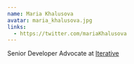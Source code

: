 ```yaml
---
name: Maria Khalusova
avatar: maria_khalusova.jpg
links:
  - https://twitter.com/mariaKhalusova
---
```


Senior Developer Advocate at [Iterative](https://iterative.ai/)
